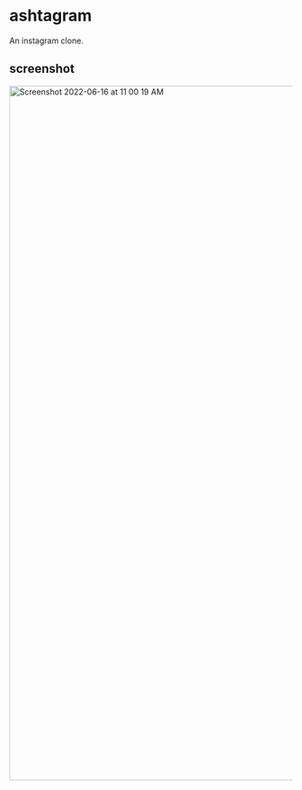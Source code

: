 # ashtagram
An instagram clone.

## screenshot
<img width="1235" alt="Screenshot 2022-06-16 at 11 00 19 AM" src="https://user-images.githubusercontent.com/5203107/173998377-da275922-653d-45e6-8c8d-7e4631f32e2e.png">
